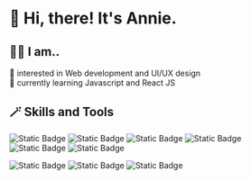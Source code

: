 # 👋 Hi, there! It's Annie.

## 👩‍💻 I am..
👀 interested in Web development and UI/UX design<br>
🌱 currently learning Javascript and React JS

## 🪄 Skills and Tools
![Static Badge](https://img.shields.io/badge/HTML5-E34F26?style=for-the-badge&logo=html5&logoColor=white)
![Static Badge](https://img.shields.io/badge/css3-1572B6?style=for-the-badge&logo=css3&logoColor=white)
![Static Badge](https://img.shields.io/badge/javascript-%23F7DF1E?style=for-the-badge&logo=javascript&logoColor=black)
![Static Badge](https://img.shields.io/badge/bootstrap-%237952B3?style=for-the-badge&logo=bootstrap&logoColor=white)
![Static Badge](https://img.shields.io/badge/sass-%23CC6699?style=for-the-badge&logo=sass&logoColor=white)
![Static Badge](https://img.shields.io/badge/react-%2361DAFB?style=for-the-badge&logo=react&logoColor=black)

![Static Badge](https://img.shields.io/badge/adobephotoshop-%2331A8FF?style=for-the-badge&logo=adobephotoshop&logoColor=white)
![Static Badge](https://img.shields.io/badge/adobeillustrator-%23FF9A00?style=for-the-badge&logo=adobephotoshop&logoColor=white)
![Static Badge](https://img.shields.io/badge/figma-%23F24E1E?style=for-the-badge&logo=figma&logoColor=white)
